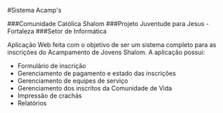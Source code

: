 #Sistema Acamp's

###Comunidade Católica Shalom
###Projeto Juventude para Jesus - Fortaleza
###Setor de Informática

Aplicação Web feita com o objetivo de ser um sistema completo para as inscrições
do Acampamento de Jovens Shalom. A aplicação possui:

 * Formulário de inscrição
 * Gerenciamento de pagamento e estado das inscrições
 * Gerenciamento de equipes de serviço
 * Gerenciamento dos inscritos da Comunidade de Vida
 * Impressão de crachás
 * Relatórios

